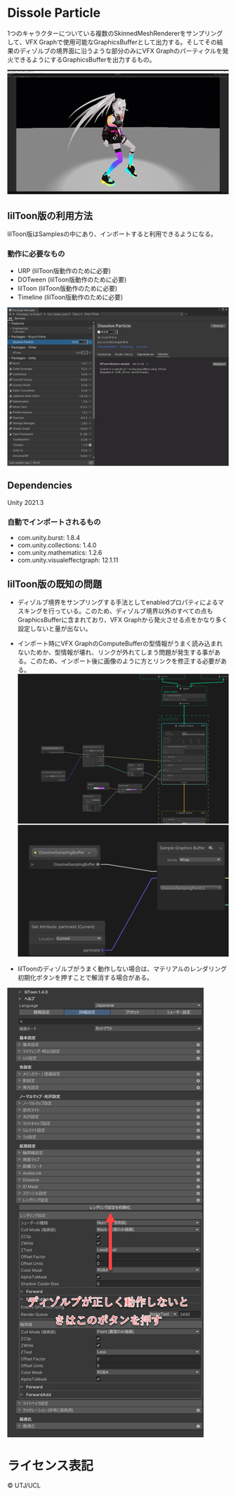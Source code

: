 # Dissole Particle

1つのキャラクターについている複数のSkinnedMeshRendererをサンプリングして、VFX Graphで使用可能なGraphicsBufferとして出力する。そしてその結果のディゾルブの境界面に沿うような部分のみにVFX Graphのパーティクルを発火できるようにするGraphicsBufferを出力するもの。

![](./Documentation/2023-08-01_13-22-12.gif)

## lilToon版の利用方法

lilToon版はSamplesの中にあり、インポートすると利用できるようになる。

### 動作に必要なもの

- URP (lilToon版動作のために必要)
- DOTween (lilToon版動作のために必要)
- lilToon (lilToon版動作のために必要)
- Timeline (lilToon版動作のために必要)

![](./Documentation/Snag_748d4aa.png)

## Dependencies

Unity 2021.3

### 自動でインポートされるもの

- com.unity.burst: 1.8.4
- com.unity.collections: 1.4.0
- com.unity.mathematics: 1.2.6
- com.unity.visualeffectgraph: 12.1.11

## lilToon版の既知の問題

- ディゾルブ境界をサンプリングする手法としてenabledプロパティによるマスキングを行っている。このため、ディゾルブ境界以外のすべての点もGraphicsBufferに含まれており、VFX Graphから発火させる点をかなり多く設定しないと量が出ない。
- インポート時にVFX GraphのComputeBufferの型情報がうまく読み込まれないためか、型情報が壊れ、リンクが外れてしまう問題が発生する事がある。このため、インポート後に画像のように方とリンクを修正する必要がある。
![](./Documentation/Snag_745ed23.png)
![](./Documentation/Snag_745c49c.png)

- lilToonのディゾルブがうまく動作しない場合は、マテリアルのレンダリング初期化ボタンを押すことで解消する場合がある。

![](./Documentation/2023-08-01_13-15-43.png)

# ライセンス表記

© UTJ/UCL